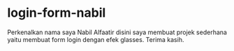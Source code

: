 # login-form-nabil
Perkenalkan nama saya Nabil Alfaatir disini saya membuat projek sederhana yaitu membuat form login dengan efek glasses. Terima kasih.
